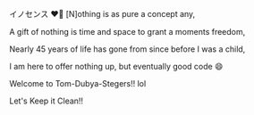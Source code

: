 イノセンス   ❤️‍🔥 [N]othing is as pure a concept any,

A gift of nothing is time and space to grant a moments freedom,

Nearly 45 years of life has gone from since before I was a child,

I am here to offer nothing up, but eventually good code 😄 

Welcome to Tom-Dubya-Stegers!! lol

Let's Keep it Clean!!
